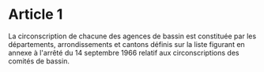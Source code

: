 # Article 1

La circonscription de chacune des agences de bassin est constituée par les départements, arrondissements et cantons définis sur la liste figurant en annexe à l'arrêté du 14 septembre 1966 relatif aux circonscriptions des comités de bassin.
